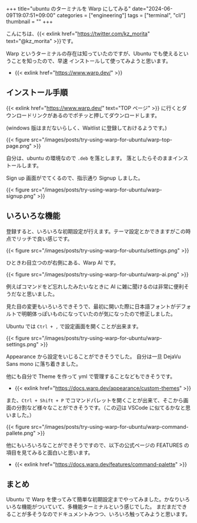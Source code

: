 +++
title="ubuntu のターミナルを Warp にしてみる"
date="2024-06-09T19:07:51+09:00"
categories = ["engineering"]
tags = ["terminal", "cli"]
thumbnail = ""
+++

こんにちは、{{< exlink href="https://twitter.com/kz_morita" text="@kz_morita" >}}です。

Warp というターミナルの存在は知っていたのですが、Ubuntu でも使えるということを知ったので、早速 インストールして使ってみようと思います。

-   {{< exlink href="https://www.warp.dev/" >}}

## インストール手順

{{< exlink href="https://www.warp.dev/" text="TOP ページ" >}} に行くとダウンロードリンクがあるのでポチッと押してダウンロードします。

(windows 版はまだないらしく、Waitlist に登録しておけるようです。)

{{< figure src="/images/posts/try-using-warp-for-ubuntu/warp-top-page.png" >}}

自分は、ubuntu の環境なので `.deb` を落とします。
落としたらそのままインストールします。

Sign up 画面がでてくるので、指示通り Signup しました。

{{< figure src="/images/posts/try-using-warp-for-ubuntu/warp-signup.png" >}}

## いろいろな機能

登録すると、いろいろな初期設定が行えます。テーマ設定とかできますがこの時点でリッチで良い感じです。

{{< figure src="/images/posts/try-using-warp-for-ubuntu/settings.png" >}}

ひときわ目立つのが右側にある、Warp AI です。

{{< figure src="/images/posts/try-using-warp-for-ubuntu/warp-ai.png" >}}

例えばコマンドをど忘れしたみたいなときに AI に雑に聞けるのは非常に便利そうだなと思いました。

見た目の変更もいろいろできそうで、最初に開いた際に日本語フォントがデフォルトで明朝体っぽいものになっていたのが気になったので修正しました。

Ubuntu では `Ctrl + ,` で設定画面を開くことが出来ます。

{{< figure src="/images/posts/try-using-warp-for-ubuntu/warp-settings.png" >}}

Appearance から設定をいじることができそうでした。 自分は一旦 DejaVu Sans mono に落ち着きました。

他にも自分で Theme を作って yml で管理することなどもできそうです。

-   {{< exlink href="https://docs.warp.dev/appearance/custom-themes" >}}

また、`Ctrl + Shift + P` でコマンドパレットを開くことが出来て、そこから画面の分割など様々なことができそうです。（この辺は VSCode に似てるかなと思いました。）

{{< figure src="/images/posts/try-using-warp-for-ubuntu/warp-command-pallete.png" >}}

他にもいろいろなことができそうですので、以下の公式ページの FEATURES の項目を見てみると面白いと思います。

-   {{< exlink href="https://docs.warp.dev/features/command-palette" >}}

## まとめ

Ubuntu で Warp を使ってみて簡単な初期設定までやってみました。かなりいろいろな機能がついていて、多機能ターミナルという感じでした。
まだまだできることが多そうなのでドキュメントみつつ、いろいろ触ってみようと思います。
